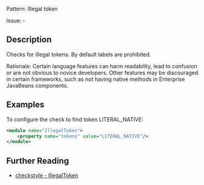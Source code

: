 Pattern: Illegal token

Issue: -

## Description

Checks for illegal tokens. By default labels are prohibited. 

Rationale: Certain language features can harm readability, lead to confusion or are not obvious to novice developers. Other features may be discouraged in certain frameworks, such as not having native methods in Enterprise JavaBeans components. 

## Examples

To configure the check to find token LITERAL_NATIVE: 


```xml
<module name="IllegalToken">
    <property name="tokens" value="LITERAL_NATIVE"/>
</module>
```

## Further Reading

* [checkstyle - IllegalToken](https://checkstyle.sourceforge.io/checks/coding/illegaltoken.html#IllegalToken)

